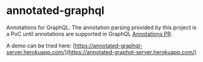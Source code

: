 # annotated-graphql
Annotations for GraphQL. The annotation parsing provided by this project is a PoC until annotations are supported in
GraphQL [Annotations PR](https://github.com/graphql/graphql-js/pull/265).

A demo can be tried here: [https://annotated-graphql-server.herokuapp.com/](https://annotated-graphql-server.herokuapp.com/)
